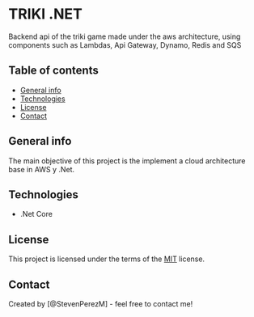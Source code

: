 # TRIKI .NET
Backend api of the triki game made under the aws architecture, using components such as Lambdas, Api Gateway, Dynamo, Redis and SQS

## Table of contents
* [General info](#general-info)
* [Technologies](#technologies)
* [License](#license)
* [Contact](#contact)

## General info
The main objective of this project is the implement a cloud architecture base in AWS y .Net.

## Technologies
* .Net Core

## License
This project is licensed under the terms of the [MIT](https://choosealicense.com/licenses/mit/) license.

## Contact
Created by [@StevenPerezM] - feel free to contact me!